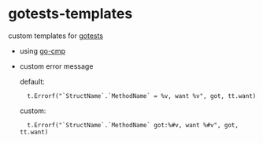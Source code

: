 # gotests-templates

custom templates for [gotests](https://github.com/cweill/gotests)

- using [go-cmp](https://github.com/google/go-cmp)
- custom error message  

  default:
  ```
    t.Errorf("`StructName`.`MethodName` = %v, want %v", got, tt.want)
  ```
  
  custom: 
  ```
    t.Errorf("`StructName`.`MethodName` got:%#v, want %#v", got, tt.want)
  ```
